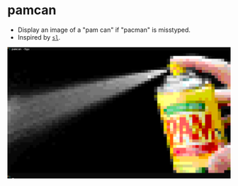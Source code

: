 # pamcan

* Display an image of a "pam can" if "pacman" is misstyped.
* Inspired by [`sl`](https://github.com/mtoyoda/sl).

![screenshot](img/pamcan.png)
